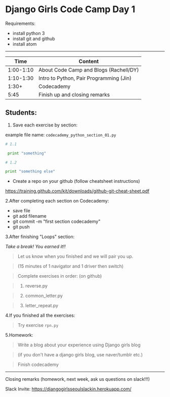 # Django Girls Code Camp Day 1

Requirements:

- install python 3
- install git and github
- install atom

---

| Time  | Content |
| ------------- | ------------- |
| 1:00-1:10  | About Code Camp and Blogs (Rachell/DY)  |
| 1:10-1:30  | Intro to Python, Pair Programming (Jin)  |
| 1:30+  | Codecademy  |
| 5:45  | Finish up and closing remarks  |

Students:
---

1. Save each exercise by section:

example file name: `codecademy_python_section_01.py`

```python
# 1.1

 print "something"

# 1.2

print "something else"

```

- Create a repo on your github (follow cheatsheet instructions)

https://training.github.com/kit/downloads/github-git-cheat-sheet.pdf

2.After completing each section on Codecademy:

- save file
- git add filename
- git commit -m "first section codecademy"
- git push

3.After finishing "Loops" section:

*Take a break! You earned it!!*

> Let us know when you finished and we will pair you up.

> (15 minutes of 1 navigator and 1 driver then switch)

> Complete exercises in order: (on github)

> 1. reverse.py

> 2. common_letter.py

> 3. letter_repeat.py

4.If you finished all the exercises:

> Try exercise `rpn.py`

5.Homework:

> Write a blog about your experience using Django girls blog

> (if you don't have a django girls blog, use naver/tumblr etc.)

> Finish codecademy

---

Closing remarks (homework, next week, ask us questions on slack!!!)

Slack Invite: https://djangogirlsseoulslackin.herokuapp.com/ 
